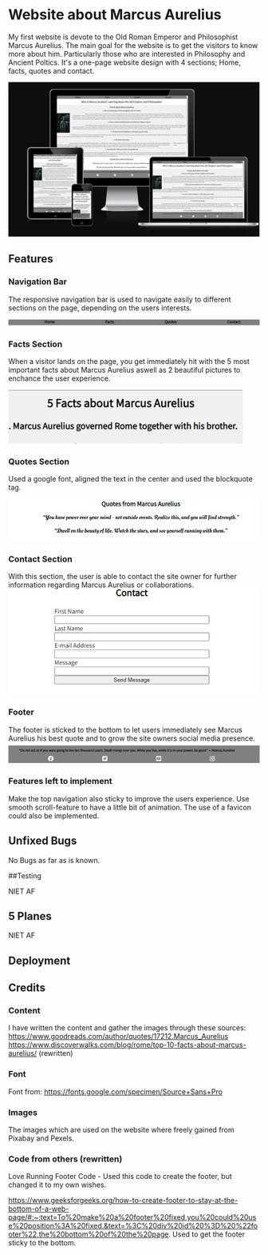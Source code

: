 # Website about Marcus Aurelius

My first website is devote to the Old Roman Emperor and Philosophist Marcus Aurelius. The main goal for the website is to get the visitors to know more about him. Particularly those who are interested in Philosophy and Ancient Poltics. It's a one-page website design with 4 sections; Home, facts, quotes and contact.

![Mockup of finished project](/assets/css/images/mockup-project.png)

## Features

### Navigation Bar

The responsive navigation bar is used to navigate easily to different sections on the page, depending on the users interests.

![Picture of navigation bar](/assets/css/images/nav-bar.png)

### Facts Section

When a visitor lands on the page, you get immediately hit with the 5 most important facts about Marcus Aurelius aswell as 2 beautiful pictures to enchance the user experience.

![Picture of facts section](/assets/css/images/facts.png)

### Quotes Section

Used a google font, aligned the text in the center and used the blockquote tag.

![Picture of quote section](/assets/css/images/quotes.png)

### Contact Section

With this section, the user is able to contact the site owner for further information regarding Marcus Aurelius or collaborations.
![Picture of contact section (form) ](/assets/css/images/contact-form.png)

### Footer 

The footer is sticked to the bottom to let users immediately see Marcus Aurelius his best quote and to grow the site owners social media presence.
![Picture of footer](/assets/css/images/footer.png)

### Features left to implement

Make the top navigation also sticky to improve the users experience.
Use smooth scroll-feature to have a little bit of animation.
The use of a favicon could also be implemented.

## Unfixed Bugs

No Bugs as far as is known.

##Testing

NIET AF

## 5 Planes
NIET AF

## Deployment

## Credits
### Content
I have written the content and gather the images through these sources:
https://www.goodreads.com/author/quotes/17212.Marcus_Aurelius
https://www.discoverwalks.com/blog/rome/top-10-facts-about-marcus-aurelius/ (rewritten)
### Font
Font from: https://fonts.google.com/specimen/Source+Sans+Pro

### Images

The images which are used on the website where freely gained from Pixabay and Pexels.

### Code from others (rewritten)
Love Running Footer Code - Used this code to create the footer, but changed it to my own wishes.

 https://www.geeksforgeeks.org/how-to-create-footer-to-stay-at-the-bottom-of-a-web-page/#:~:text=To%20make%20a%20footer%20fixed,you%20could%20use%20position%3A%20fixed.&text=%3C%20div%20id%20%3D%20%22footer%22,the%20bottom%20of%20the%20page. 
Used to get the footer sticky to the bottom.
